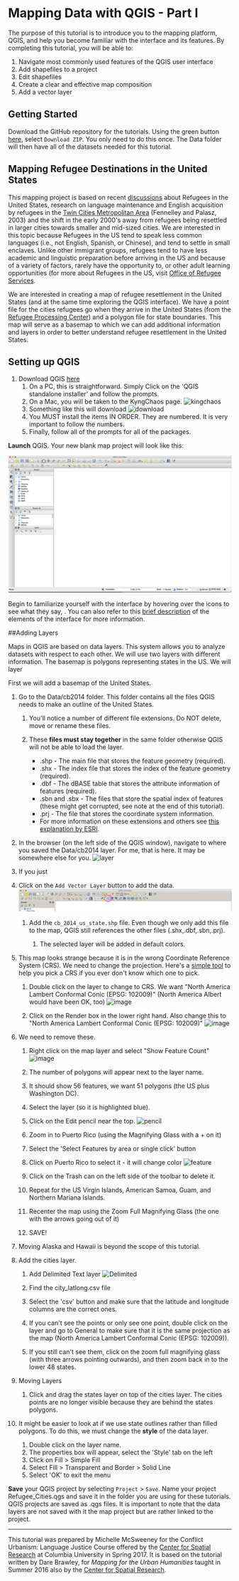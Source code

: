 
# Mapping Data with QGIS - Part I

The purpose of this tutorial is to introduce you to the mapping platform, QGIS, and help you become familiar with the interface and its features. By completing this tutorial, you will be able to:

1. Navigate most commonly used features of the QGIS user interface 
2. Add shapefiles to a project
2. Edit shapefiles 
3. Create a clear and effective map composition
4. Add a vector layer


## Getting Started
Download the GitHub repository for the tutorials. Using the green button [here](https://github.com/michellejm/ConflictUrbanism_LanguageJustice), select `Download ZIP`. You only need to do this once. The Data folder will then have all of the datasets needed for this tutorial. 

## Mapping Refugee Destinations in the United States

This mapping project is based on recent [discussions](https://www.thisamericanlife.org/radio-archives/episode/600/will-i-know-anyone-at-this-party?act=1") about Refugees in the United States, research on language maintenance and English acquisition by refugees in the [Twin Cities Metropolitan Area](http://onlinelibrary.wiley.com/doi/10.1111/j.0020-7985.2003.00262.x/full) (Fennelley and Palasz, 2003) and the shift in the early 2000's away from refugees being resettled in larger cities towards smaller and mid-sized cities. We are interested in this topic because Refugees in the US tend to speak less common languages (i.e., not English, Spanish, or Chinese), and tend to settle in small enclaves. Unlike other immigrant groups, refugees tend to have less academic and linguistic preparation before arriving in the US and because of a variety of factors, rarely have the opportunity to, or other adult learning opportunities (for more about Refugees in the US, visit [Office of Refugee Services](http://www.acf.hhs.gov/orr).

We are interested in creating a map of refugee resettlement in the United States (and at the same time exploring the QGIS interface). We have a point file for the cities refugees go when they arrive in the United States (from the [Refugee Processing Center](http://www.wrapsnet.org/Reports/InteractiveReporting/tabid/393/EnumType/Report/Default.aspx?ItemPath=/rpt_WebArrivalsReports/MX%20-%20Arrivals%20by%20Destination%20and%20Nationality)) and a polygon file for state boundaries. This map will serve as a basemap to which we can add additional information and layers in order to better understand refugee resettlement in the United States.

## Setting up QGIS

1. Download QGIS [here](http://www.qgis.org/en/site/forusers/download.html)
	1. On a PC, this is straightforward. Simply Click on the 'QGIS standalone installer' and follow the prompts. 
	2. On a Mac, you will be taken to the KyngChaos page.
	![kingchaos](https://github.com/michellejm/ConflictUrbanism_LanguageJustice/blob/master/Images/qdown.png)
	3. Something like this will download
	![download](https://github.com/michellejm/ConflictUrbanism_LanguageJustice/blob/master/Images/qgisdownload.png)
	4. You MUST install the items IN ORDER. They are numbered. It is very important to follow the numbers. 
	5. Finally, follow all of the prompts for all of the packages. 

**Launch** QGIS. Your new blank map project will look like this:

![blank](https://github.com/CenterForSpatialResearch/MappingForTheUrbanHumanities/blob/master/Tutorials/Images/MappingData01/01_OpenQGIS.png)

Begin to familiarize yourself with the interface by hovering over the icons to see what they say, . You can also refer to this [brief description](https://github.com/CenterForSpatialResearch/MappingForTheUrbanHumanities/blob/master/Resources/QGIS_InterfaceDescription.md) of the elements of the interface for more information. 

##Adding Layers

Maps in QGIS are based on data layers. This system allows you to analyze datasets with respect to each other. We will use two layers with different information. The basemap is polygons representing states in the US. We will layer 

First we will add a basemap of the United States. 
1. Go to the Data/cb2014 folder. This folder contains all the files QGIS needs to make an outline of the United States. 

	1. You'll notice a number of different file extensions. Do NOT delete, move or rename these files.
	
	2. These **files must stay together** in the same folder otherwise QGIS will not be able to load the layer.
		* .shp - The main file that stores the feature geometry (required).
		* .shx - The index file that stores the index of the feature geometry (required).
		* .dbf - The dBASE table that stores the attribute information of features (required).
		* .sbn and .sbx - The files that store the spatial index of features (these might get corrupted, see note at the end of this tutorial).
		* .prj - The file that stores the coordinate system information.
		* For more information on these extensions and others see [this explanation by ESRI](http://webhelp.esri.com/arcgisdesktop/9.2/index.cfm?TopicName=Shapefile_file_extensions).
		
		
2. In the browser (on the left side of the QGIS window), navigate to where you saved the Data/cb2014 layer. For me, that is here. It may be somewhere else for you. 
![layer](https://github.com/michellejm/ConflictUrbanism_LanguageJustice/blob/master/Images/browserpanel.png)

3. If you just 


2. Click on the `Add Vector Layer` button to add the data. 
![vector](https://github.com/CenterForSpatialResearch/MappingForTheUrbanHumanities/blob/master/Tutorials/Images/MappingData01/02_Adding_Layers_Vector.png)

	1. Add the `cb_2014_us_state.shp` file. Even though we only add this file to the map, QGIS still references the other files (.shx,.dbf,.sbn,.prj). 
	
		1. The selected layer will be added in default colors. 

3. This map looks strange because it is in the wrong Coordinate Reference System (CRS). We need to change the projection. Here's a [simple tool](http://projectionwizard.org/) to help you pick a CRS if you ever don't know which one to pick. 

	1. Double click on the layer to change to CRS. We want "North America Lambert Conformal Conic (EPSG: 102009)" (North America Albert would have been OK, too)
	![image](https://github.com/michellejm/ConflictUrbanism_LanguageJustice/blob/master/Images/CRS.png)

	2. Click on the Render box in the lower right hand. Also change this to "North America Lambert Conformal Conic (EPSG: 102009)"
	![image](https://github.com/michellejm/ConflictUrbanism_LanguageJustice/blob/master/Images/projection.png)

4.  We need to remove these.	

	1. Right click on the map layer and select "Show Feature Count"
	![image](https://github.com/michellejm/ConflictUrbanism_LanguageJustice/blob/master/Images/featurecount.png)

	2. The number of polygons will appear next to the layer name.
	
	3. It should show 56 features, we want 51 polygons (the US plus Washington DC).
	
	4. Select the layer (so it is highlighted blue).
	
	5. Click on the Edit pencil near the top.
	![pencil](https://github.com/michellejm/ConflictUrbanism_LanguageJustice/blob/master/Images/editpencil.png)
	
	6. Zoom in to Puerto Rico (using the Magnifying Glass with a + on it)
	
	7. Select the 'Select Features by area or single click' button
	
	8. Click on Puerto Rico to select it - it will change color
	![feature](https://github.com/michellejm/ConflictUrbanism_LanguageJustice/blob/master/Images/featuresbyarea.png)

	9. Click on the Trash can on the left side of the toolbar to delete it.
	
	10. Repeat for the US Virgin Islands, American Samoa, Guam, and Northern Mariana Islands.
	
	11. Recenter the map using the Zoom Full Magnifying Glass (the one with the arrows going out of it) 
	
	12. SAVE!

5. Moving Alaska and Hawaii is beyond the scope of this tutorial. 

6. Add the cities layer. 

	1. Add Delimited Text layer
	![Delimited](https://github.com/michellejm/ConflictUrbanism_LanguageJustice/blob/master/Images/Delimited.png)

	2. Find the city_latlong.csv file
	
	3. Select the 'csv' button and make sure that the latitude and longitude columns are the correct ones.
	
	4. If you can't see the points or only see one point, double click on the layer and go to General to make sure that it is the same projection as the map (North America Lambert Conformal Conic (EPSG: 102009)).
	5. If you still can't see them, click on the zoom full magnifying glass (with three arrows pointing outwards), and then zoom back in to the lower 48 states.

7. Moving Layers

	1. Click and drag the states layer on top of the cities layer. The cities points are no longer visible because they are behind the states polygons. 

8. It might be easier to look at if we use state outlines rather than filled polygons. To do this, we must change the **style** of the data layer. 

	1. Double click on the layer name.
	2. The properties box will appear, select the 'Style' tab on the left
	3. Click on Fill > Simple Fill
	4. Select Fill > Transparent and Border > Solid Line
	5. Select 'OK' to exit the menu

**Save** your QGIS project by selecting `Project` > `Save`. Name your project Refugee_Cities.qgs and save it in the folder you are using for these tutorials. QGIS projects are saved as .qgs files. It is important to note that the data layers are not saved with it the map project but are rather linked to the project.


__________________________________________________________________________________________

This tutorial was prepared by Michelle McSweeney for the Conflict Urbanism: Language Justice Course offered by the [Center for Spatial Research](http://c4sr.columbia.edu) at Columbia University in Spring 2017. 
It is based on the tutorial written by Dare Brawley, for *Mapping for the Urban Humanities* taught in Summer 2016 also by the [Center for Spatial Research](http://c4sr.columbia.edu).






